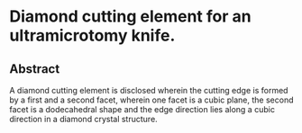 # Diamond cutting element for an ultramicrotomy knife.

## Abstract
A diamond cutting element is disclosed wherein the cutting edge is formed by a first and a second facet, wherein one facet is a cubic plane, the second facet is a dodecahedral shape and the edge direction lies along a cubic direction in a diamond crystal structure.